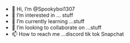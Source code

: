 - 👋 Hi, I’m @Spookyboi1307
- 👀 I’m interested in ... stuff
- 🌱 I’m currently learning ...stuff
- 💞️ I’m looking to collaborate on ...stuff
- 📫 How to reach me ...discord tik tok Snapchat 

<!---
Spookyboi1307/Spookyboi1307 is a ✨ special ✨ repository because its `README.md` (this file) appears on your GitHub profile.
You can click the Preview link to take a look at your changes.
--->
